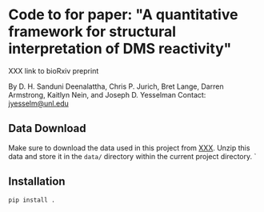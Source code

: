 # Code to for paper: "A quantitative framework for structural interpretation of DMS reactivity"

XXX link to bioRxiv preprint 

By D. H. Sanduni Deenalattha, Chris P. Jurich, Bret Lange, Darren Armstrong, Kaitlyn Nein, and Joseph D. Yesselman
Contact: jyesselm@unl.edu


## Data Download
Make sure to download the data used in this project from [XXX](XXX). Unzip this data and store it in the `data/` directory within the current project directory.
`
## Installation
```
pip install . 
```

